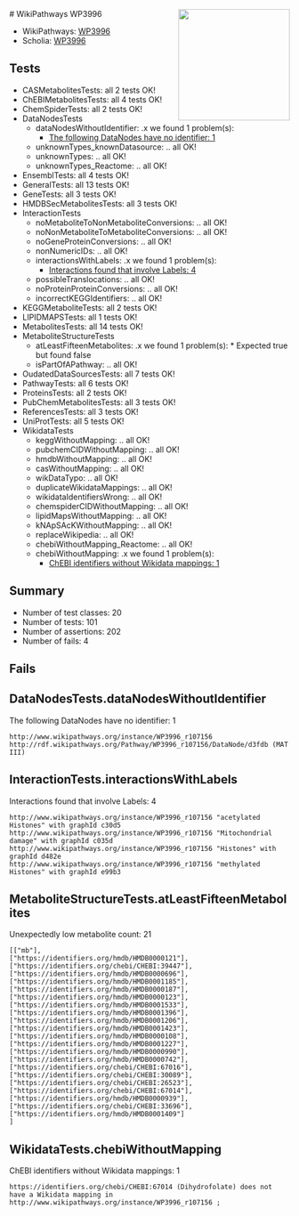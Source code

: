 <img style="float: right; width: 200px" src="https://upload.wikimedia.org/wikipedia/commons/thumb/8/83/Wplogo_with_text_500.png/640px-Wplogo_with_text_500.png" />
# WikiPathways WP3996

* WikiPathways: [WP3996](https://new.wikipathways.org/pathways/WP3996)
* Scholia: [WP3996](https://scholia.toolforge.org/wikipathways/WP3996)
## Tests
* CASMetabolitesTests: all 2 tests OK!
* ChEBIMetabolitesTests: all 4 tests OK!
* ChemSpiderTests: all 2 tests OK!
* DataNodesTests
    * dataNodesWithoutIdentifier: .x we found 1 problem(s):
        * [The following DataNodes have no identifier: 1](#d2d32fa0)
    * unknownTypes_knownDatasource: .. all OK!
    * unknownTypes: .. all OK!
    * unknownTypes_Reactome: .. all OK!
* EnsemblTests: all 4 tests OK!
* GeneralTests: all 13 tests OK!
* GeneTests: all 3 tests OK!
* HMDBSecMetabolitesTests: all 3 tests OK!
* InteractionTests
    * noMetaboliteToNonMetaboliteConversions: .. all OK!
    * noNonMetaboliteToMetaboliteConversions: .. all OK!
    * noGeneProteinConversions: .. all OK!
    * nonNumericIDs: .. all OK!
    * interactionsWithLabels: .x we found 1 problem(s):
        * [Interactions found that involve Labels: 4](#630d267b)
    * possibleTranslocations: .. all OK!
    * noProteinProteinConversions: .. all OK!
    * incorrectKEGGIdentifiers: .. all OK!
* KEGGMetaboliteTests: all 2 tests OK!
* LIPIDMAPSTests: all 1 tests OK!
* MetabolitesTests: all 14 tests OK!
* MetaboliteStructureTests
    * atLeastFifteenMetabolites: .x we found 1 problem(s):
            * Expected true but found false
    * isPartOfAPathway: .. all OK!
* OudatedDataSourcesTests: all 7 tests OK!
* PathwayTests: all 6 tests OK!
* ProteinsTests: all 2 tests OK!
* PubChemMetabolitesTests: all 3 tests OK!
* ReferencesTests: all 3 tests OK!
* UniProtTests: all 5 tests OK!
* WikidataTests
    * keggWithoutMapping: .. all OK!
    * pubchemCIDWithoutMapping: .. all OK!
    * hmdbWithoutMapping: .. all OK!
    * casWithoutMapping: .. all OK!
    * wikDataTypo: .. all OK!
    * duplicateWikidataMappings: .. all OK!
    * wikidataIdentifiersWrong: .. all OK!
    * chemspiderCIDWithoutMapping: .. all OK!
    * lipidMapsWithoutMapping: .. all OK!
    * kNApSAcKWithoutMapping: .. all OK!
    * replaceWikipedia: .. all OK!
    * chebiWithoutMapping_Reactome: .. all OK!
    * chebiWithoutMapping: .x we found 1 problem(s):
        * [ChEBI identifiers without Wikidata mappings: 1](#a8d554cd)


## Summary

* Number of test classes: 20
* Number of tests: 101
* Number of assertions: 202
* Number of fails: 4

## Fails

<a name="d2d32fa0" />

## DataNodesTests.dataNodesWithoutIdentifier

The following DataNodes have no identifier: 1
```
http://www.wikipathways.org/instance/WP3996_r107156 http://rdf.wikipathways.org/Pathway/WP3996_r107156/DataNode/d3fdb (MAT III)
```

<a name="630d267b" />

## InteractionTests.interactionsWithLabels

Interactions found that involve Labels: 4
```
http://www.wikipathways.org/instance/WP3996_r107156 "acetylated
Histones" with graphId c30d5
http://www.wikipathways.org/instance/WP3996_r107156 "Mitochondrial damage" with graphId c035d
http://www.wikipathways.org/instance/WP3996_r107156 "Histones" with graphId d482e
http://www.wikipathways.org/instance/WP3996_r107156 "methylated
Histones" with graphId e99b3
```

<a name="3b0f9746" />

## MetaboliteStructureTests.atLeastFifteenMetabolites

Unexpectedly low metabolite count: 21

```
[["mb"],
["https://identifiers.org/hmdb/HMDB0000121"],
["https://identifiers.org/chebi/CHEBI:39447"],
["https://identifiers.org/hmdb/HMDB0000696"],
["https://identifiers.org/hmdb/HMDB0001185"],
["https://identifiers.org/hmdb/HMDB0000187"],
["https://identifiers.org/hmdb/HMDB0000123"],
["https://identifiers.org/hmdb/HMDB0001533"],
["https://identifiers.org/hmdb/HMDB0001396"],
["https://identifiers.org/hmdb/HMDB0001206"],
["https://identifiers.org/hmdb/HMDB0001423"],
["https://identifiers.org/hmdb/HMDB0000108"],
["https://identifiers.org/hmdb/HMDB0001227"],
["https://identifiers.org/hmdb/HMDB0000990"],
["https://identifiers.org/hmdb/HMDB0000742"],
["https://identifiers.org/chebi/CHEBI:67016"],
["https://identifiers.org/chebi/CHEBI:30089"],
["https://identifiers.org/chebi/CHEBI:26523"],
["https://identifiers.org/chebi/CHEBI:67014"],
["https://identifiers.org/hmdb/HMDB0000939"],
["https://identifiers.org/chebi/CHEBI:33696"],
["https://identifiers.org/hmdb/HMDB0001409"]
]
```

<a name="a8d554cd" />

## WikidataTests.chebiWithoutMapping

ChEBI identifiers without Wikidata mappings: 1
```
https://identifiers.org/chebi/CHEBI:67014 (Dihydrofolate) does not have a Wikidata mapping in http://www.wikipathways.org/instance/WP3996_r107156 ; 
```

